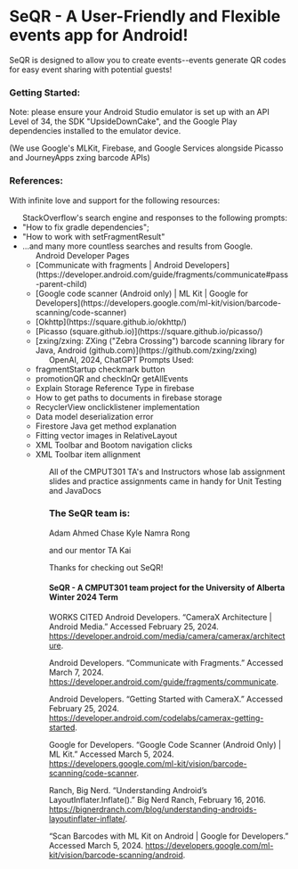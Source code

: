
# SeQR - A User-Friendly and Flexible events app for Android!

SeQR is designed to allow you to create events--events generate QR codes for easy event sharing with potential guests!

### Getting Started:

Note: please ensure your Android Studio emulator is set up with an API Level of 34, the SDK "UpsideDownCake", and the Google Play dependencies installed to the emulator device.

(We use Google's MLKit, Firebase, and Google Services alongside Picasso and JourneyApps zxing barcode APIs) 

### References:

With infinite love and support for the following resources:
<UL>StackOverflow's search engine and responses to the following prompts:
<li>"How to fix gradle dependencies";
<li>"How to work with setFragmentResult"
<li>...and many more countless searches and results from Google.

<UL>Android Developer Pages
<li>[Communicate with fragments | Android Developers](https://developer.android.com/guide/fragments/communicate#pass-parent-child)
<li>[Google code scanner (Android only) | ML Kit | Google for Developers](https://developers.google.com/ml-kit/vision/barcode-scanning/code-scanner)
<li>[Okhttp](https://square.github.io/okhttp/)
<li>[Picasso (square.github.io)](https://square.github.io/picasso/)
<li>[zxing/zxing: ZXing ("Zebra Crossing") barcode scanning library for Java, Android (github.com)](https://github.com/zxing/zxing)

<UL>OpenAI, 2024, ChatGPT Prompts Used:</UL>
<li>fragmentStartup checkmark button</li>
<li>promotionQR and checkInQr getAllEvents</li>
<li>Explain Storage Reference Type in firebase</li>
<li>How to get paths to documents in firebase storage</li>
<li>RecyclerView onclicklistener implementation</li>
<li>Data model deserialization error</li>
<li>Firestore Java get method explanation</li>
<li>Fitting vector images in RelativeLayout</li>
<li>XML Toolbar and Bootom navigation clicks</li>
<li>XML Toolbar item allignment</li>


<UL>All of the CMPUT301 TA's and Instructors whose lab assignment slides and practice assignments came in handy for Unit Testing and JavaDocs

### The SeQR team is:
Adam
Ahmed
Chase
Kyle
Namra
Rong

and our mentor TA Kai

Thanks for checking out SeQR!

#### SeQR - A CMPUT301 team project for the University of Alberta Winter 2024 Term

WORKS CITED
Android Developers. “CameraX Architecture | Android Media.” Accessed February 25, 2024. https://developer.android.com/media/camera/camerax/architecture.

Android Developers. “Communicate with Fragments.” Accessed March 7, 2024. https://developer.android.com/guide/fragments/communicate.

Android Developers. “Getting Started with CameraX.” Accessed February 25, 2024. https://developer.android.com/codelabs/camerax-getting-started.

Google for Developers. “Google Code Scanner (Android Only) | ML Kit.” Accessed March 5, 2024. https://developers.google.com/ml-kit/vision/barcode-scanning/code-scanner.

Ranch, Big Nerd. “Understanding Android’s LayoutInflater.Inflate().” Big Nerd Ranch, February 16, 2016. https://bignerdranch.com/blog/understanding-androids-layoutinflater-inflate/.

“Scan Barcodes with ML Kit on Android | Google for Developers.” Accessed March 5, 2024. https://developers.google.com/ml-kit/vision/barcode-scanning/android.
